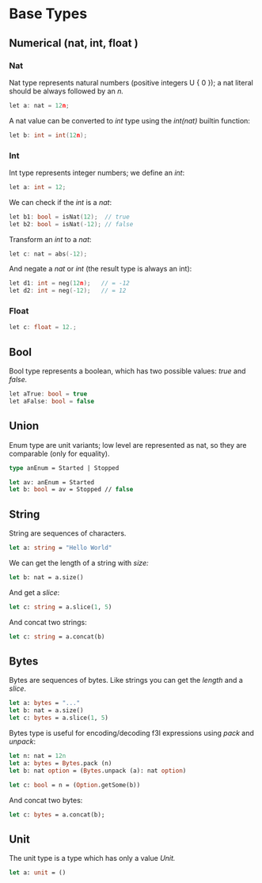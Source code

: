 # Base Types

## Numerical \(nat, int, float \)

### Nat

Nat type represents natural numbers \(positive integers U { 0 }\); a nat literal should be always followed by an _n._

```c
let a: nat = 12n;
```

A nat value can be converted to _int_ type using the _int\(nat\)_ builtin function:

```c
let b: int = int(12n);
```

### Int

Int type represents integer numbers; we define an _int_:

```c
let a: int = 12;
```

We can check if the _int_ is a _nat_:

```c
let b1: bool = isNat(12);  // true
let b2: bool = isNat(-12); // false
```

Transform an _int_ to a _nat_:

```c
let c: nat = abs(-12);
```

And negate a _nat_ or _int_ \(the result type is always an int\):

```c
let d1: int = neg(12n);   // = -12
let d2: int = neg(-12);   // = 12
```

### Float

```c
let c: float = 12.;
```


## Bool

Bool type represents a boolean, which has two possible values: _true_ and _false._

```cpp
let aTrue: bool = true
let aFalse: bool = false
```

## Union

Enum type are unit variants; low level are represented as nat, so they are comparable \(only for equality\).

```ocaml
type anEnum = Started | Stopped

let av: anEnum = Started
let b: bool = av = Stopped // false
```

## String

String are sequences of characters.

```ocaml
let a: string = "Hello World"
```

We can get the length of a string with _size:_

```ocaml
let b: nat = a.size()
```

And get a _slice_:

```ocaml
let c: string = a.slice(1, 5)
```

And concat two strings:

```ocaml
let c: string = a.concat(b)
```

## Bytes

Bytes are sequences of bytes. Like strings you can get the _length_ and a _slice_. 

```ocaml
let a: bytes = "..."
let b: nat = a.size()
let c: bytes = a.slice(1, 5)
```

Bytes type is useful for encoding/decoding f3l expressions using _pack_ and _unpack_:

```ocaml
let n: nat = 12n
let a: bytes = Bytes.pack (n)
let b: nat option = (Bytes.unpack (a): nat option)

let c: bool = n = (Option.getSome(b))
```

And concat two bytes:

```ocaml
let c: bytes = a.concat(b);
```

## Unit

The unit type is a type which has only a value _Unit._

```ocaml
let a: unit = ()
```



